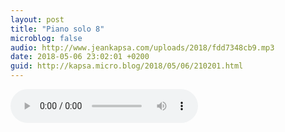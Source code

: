 ```yaml
---
layout: post
title: "Piano solo 8"
microblog: false
audio: http://www.jeankapsa.com/uploads/2018/fdd7348cb9.mp3
date: 2018-05-06 23:02:01 +0200
guid: http://kapsa.micro.blog/2018/05/06/210201.html
---
```

<audio controls="controls" src="http://www.jeankapsa.com/uploads/2018/fdd7348cb9.mp3" />

